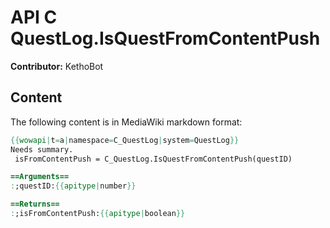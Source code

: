 # API C QuestLog.IsQuestFromContentPush

**Contributor:** KethoBot

## Content

The following content is in MediaWiki markdown format:

```mediawiki
{{wowapi|t=a|namespace=C_QuestLog|system=QuestLog}}
Needs summary.
 isFromContentPush = C_QuestLog.IsQuestFromContentPush(questID)

==Arguments==
:;questID:{{apitype|number}}

==Returns==
:;isFromContentPush:{{apitype|boolean}}
```